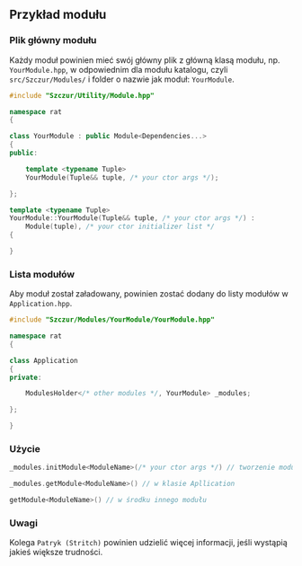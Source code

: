 
Przykład modułu
---------------


### Plik główny modułu

Każdy moduł powinien mieć swój główny plik z główną klasą modułu, np. `YourModule.hpp`, w odpowiednim dla modułu katalogu, czyli `src/Szczur/Modules/` i folder o nazwie jak moduł: `YourModule`.

```cpp
#include "Szczur/Utility/Module.hpp"

namespace rat
{

class YourModule : public Module<Dependencies...>
{
public:

    template <typename Tuple>
    YourModule(Tuple&& tuple, /* your ctor args */);

};

template <typename Tuple>
YourModule::YourModule(Tuple&& tuple, /* your ctor args */) :
    Module(tuple), /* your ctor initializer list */
{

}
```


### Lista modułów

Aby moduł został załadowany, powinien zostać dodany do listy modułów w `Application.hpp`.

```cpp
#include "Szczur/Modules/YourModule/YourModule.hpp"

namespace rat
{

class Application
{
private:

    ModulesHolder</* other modules */, YourModule> _modules;

};

}
```


### Użycie

```cpp
_modules.initModule<ModuleName>(/* your ctor args */) // tworzenie modułu
```
```cpp
_modules.getModule<ModuleName>() // w klasie Apllication
```
```cpp
getModule<ModuleName>() // w środku innego modułu
```


### Uwagi

Kolega `Patryk (Stritch)` powinien udzielić więcej informacji, jeśli wystąpią jakieś większe trudności.
